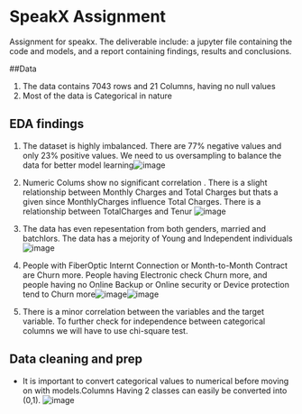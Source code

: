 # SpeakX Assignment
Assignment for speakx. The deliverable include: a jupyter file containing the code and models, and a report containing findings, results and conclusions.

##Data
1. The data contains 7043 rows and 21 Columns, having no null values
2. Most of the data is Categorical in nature 

## EDA findings
1. The dataset is  highly imbalanced. There are 77% negative values and only 23% positive values. We need to us oversampling to balance the data for better model learning![image](https://github.com/Ne0Blaze/SpeakX-Assignment/assets/92355895/08320143-bd6d-4a9f-be56-991e2f5027de)

2. Numeric Colums show no significant correlation . There is a slight relationship between Monthly Charges and Total Charges but thats a given since MonthlyCharges influence Total Charges. There is a relationship between TotalCharges and Tenur ![image](https://github.com/Ne0Blaze/SpeakX-Assignment/assets/92355895/5e097c62-6930-4129-8127-129dbb27565f)

3. The data has even repesentation from both genders, married and batchlors. The data has a mejority of Young and Independent individuals![image](https://github.com/Ne0Blaze/SpeakX-Assignment/assets/92355895/215003a4-abaa-441d-8664-dca2dc979f01)

4. People with FiberOptic Internt Connection or Month-to-Month Contract are Churn more. People having Electronic check Churn more, and people having no Online Backup or Online security or Device protection tend to Churn more![image](https://github.com/Ne0Blaze/SpeakX-Assignment/assets/92355895/b80a9324-33e7-484a-9cd0-c6ec0e370c07)![image](https://github.com/Ne0Blaze/SpeakX-Assignment/assets/92355895/b8b7937b-be66-41a5-b55f-3ad095c79926)

5. There is a minor correlation between the variables and the target variable. To further check for independence between categorical columns we will have to use chi-square test. 


## Data cleaning and prep
- It is important to convert categorical values to numerical before moving on with models.Columns Having 2 classes can easily be converted into (0,1). ![image](https://github.com/Ne0Blaze/SpeakX-Assignment/assets/92355895/f96d266f-4962-4479-aaea-69ef62caaa82)
